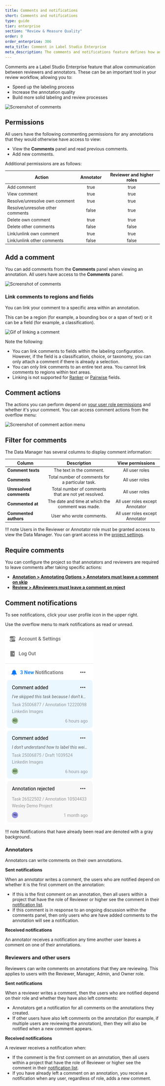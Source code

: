 ```yaml
---
title: Comments and notifications
short: Comments and notifications
type: guide
tier: enterprise
section: "Review & Measure Quality"
order: 0
order_enterprise: 306
meta_title: Comment in Label Studio Enterprise
meta_description: The comments and notifications feature defines how annotators, reviewers and administrators communicate and receive updates on projects and tasks.
---
```



Comments are a Label Studio Enterprise feature that allow communication between reviewers and annotators. These can be an important tool in your review workflow, allowing you to:

- Speed up the labeling process
- Increase the annotation quality
- Build more solid labeling and review processes

![Screenshot of comments](/images/review/comments.png)


## Permissions

All users have the following commenting permissions for any annotations that they would otherwise have access to view:

- View the **Comments** panel and read previous comments. 
- Add new comments. 

Additional permissions are as follows:


| Action          | Annotator | Reviewer and higher roles|
|-----------------|:---------:|:--------:|
| Add comment     | true      | true     |
| View comment    | true      | true     |
| Resolve/unresolve own comment | true     | true     |
| Resolve/unresolve other comments | false     | true     |
| Delete own comment | true     | true     |
| Delete other comments | false     | false     |
| Link/unlink own comment | true     | true     |
| Link/unlink other comments | false     | false     |


## Add a comment

You can add comments from the **Comments** panel when viewing an annotation. All users have access to the **Comments** panel. 

![Screenshot of comments](/images/review/comment_panel.png)

### Link comments to regions and fields

You can link your comment to a specific area within an annotation. 

This can be a region (for example, a bounding box or a span of text) or it can be a field (for example, a classification).

![Gif of linking a comment](/images/review/comment_links.gif)

Note the following:

* You can link comments to fields within the labeling configuration. However, if the field is a classification, choice, or taxonomy, you can only attach a comment if there is already a selection. 
* You can only link comments to an entire text area. You cannot link comments to regions within text areas. 
* Linking is not supported for [Ranker](/tags/ranker) or [Pairwise](/tags/pairwise) fields. 

## Comment actions

The actions you can perform depend on [your user role permissions](#Permissions) and whether it's your comment. You can access comment actions from the overflow menu:

![Screenshot of comment action menu](/images/review/comment_actions.png)


## Filter for comments

The Data Manager has several columns to display comment information:

| Column          | Description | View permissions |
|-----------------|:---------:|:--------:|
| **Comment texts**    | The text in the comment.      | All user roles   |
| **Comments**    | Total number of comments for a particular task.      | All user roles      |
| **Unresolved comments** | Total number of comments that are not yet resolved.      | All user roles      |
| **Commented at** | The date and time at which the comment was made.      | All user roles except Annotator     |
| **Commented authors** | User who wrote comments.     | All user roles except Annotator     |

!!! note
    Users in the Reviewer or Annotator role must be granted access to view the Data Manager. You can grant access in the [project settings](project_settings_lse). 


## Require comments

You can configure the project so that annotators and reviewers are required to leave comments after taking specific actions:

* [**Annotation > Annotating Options > Annotators must leave a comment on skip**](project_settings_lse#Annotation)
* [**Review > AReviewers must leave a comment on reject**](project_settings_lse#Review)

## Comment notifications

To see notifications, click your user profile icon in the upper right. 

Use the overflow menu to mark notifications as read or unread.


![Screenshot of notifications](/images/comments-notifications/notifications.png)


!!! note
    Notifications that have already been read are denoted with a gray background. 

### Annotators

Annotators can write comments on their own annotations. 

**Sent notifications**

When an annotator writes a comment, the users who are notified depend on whether it is the first comment on the annotation:

* If this is the first comment on an annotation, then all users within a project that have the role of Reviewer or higher see the comment in their [notification list](#Notifications). 
* If this comment is in response to an ongoing discussion within the comments panel, then only users who are have added comments to the annotation will see a notification. 

**Received notifications** 

An annotator receives a notification any time another user leaves a comment on one of their annotations. 

### Reviewers and other users

Reviewers can write comments on annotations that they are reviewing. This applies to users with the Reviewer, Manager, Admin, and Owner role. 

**Sent notifications**

When a reviewer writes a comment, then the users who are notified depend on their role and whether they have also left comments: 

* Annotators get a notification for all comments on the annotations they created. 
* If other users have also left comments on the annotation (for example, if multiple users are reviewing the annotation), then they will also be notified when a new comment appears. 

**Received notifications** 

A reviewer receives a notification when:

* If the comment is the first comment on an annotation, then all users within a project that have the role of Reviewer or higher see the comment in their [notification list](#Notifications). 
* If you have already left a comment on an annotation, you receive a notification when any user, regardless of role, adds a new comment.